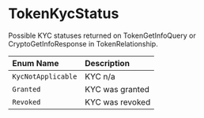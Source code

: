 # TokenKycStatus

Possible KYC statuses returned on TokenGetInfoQuery or CryptoGetInfoResponse in TokenRelationship.

| Enum Name | Description |
| :--- | :--- |
| `KycNotApplicable` | KYC n/a |
| `Granted` | KYC was granted |
| `Revoked` | KYC was revoked |

#### 

